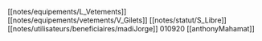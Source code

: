 [[notes/equipements/L_Vetements]] [[notes/equipements/vetements/V_Gilets]] [[notes/statut/S_Libre]]
[[notes/utilisateurs/beneficiaires/madiJorge]]
010920 [[anthonyMahamat]]